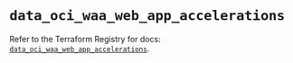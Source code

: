 # `data_oci_waa_web_app_accelerations`

Refer to the Terraform Registry for docs: [`data_oci_waa_web_app_accelerations`](https://registry.terraform.io/providers/hashicorp/oci/7.19.0/docs/data-sources/waa_web_app_accelerations).
